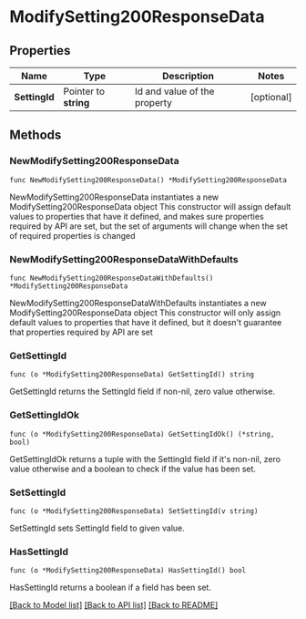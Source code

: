 # ModifySetting200ResponseData

## Properties

Name | Type | Description | Notes
------------ | ------------- | ------------- | -------------
**SettingId** | Pointer to **string** | Id and value of the property | [optional] 

## Methods

### NewModifySetting200ResponseData

`func NewModifySetting200ResponseData() *ModifySetting200ResponseData`

NewModifySetting200ResponseData instantiates a new ModifySetting200ResponseData object
This constructor will assign default values to properties that have it defined,
and makes sure properties required by API are set, but the set of arguments
will change when the set of required properties is changed

### NewModifySetting200ResponseDataWithDefaults

`func NewModifySetting200ResponseDataWithDefaults() *ModifySetting200ResponseData`

NewModifySetting200ResponseDataWithDefaults instantiates a new ModifySetting200ResponseData object
This constructor will only assign default values to properties that have it defined,
but it doesn't guarantee that properties required by API are set

### GetSettingId

`func (o *ModifySetting200ResponseData) GetSettingId() string`

GetSettingId returns the SettingId field if non-nil, zero value otherwise.

### GetSettingIdOk

`func (o *ModifySetting200ResponseData) GetSettingIdOk() (*string, bool)`

GetSettingIdOk returns a tuple with the SettingId field if it's non-nil, zero value otherwise
and a boolean to check if the value has been set.

### SetSettingId

`func (o *ModifySetting200ResponseData) SetSettingId(v string)`

SetSettingId sets SettingId field to given value.

### HasSettingId

`func (o *ModifySetting200ResponseData) HasSettingId() bool`

HasSettingId returns a boolean if a field has been set.


[[Back to Model list]](../README.md#documentation-for-models) [[Back to API list]](../README.md#documentation-for-api-endpoints) [[Back to README]](../README.md)


